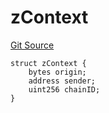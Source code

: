 # zContext
[Git Source](https://github.com/zeta-chain/protocol-contracts/blob/ec2fd2afc191922ecd1aea1903a837977ec7967e/contracts/zevm/interfaces/UniversalContract.sol)


```solidity
struct zContext {
    bytes origin;
    address sender;
    uint256 chainID;
}
```

